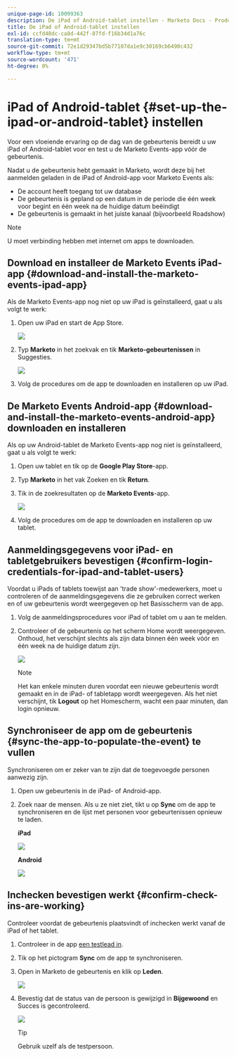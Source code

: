 ```yaml
---
unique-page-id: 10099363
description: De iPad of Android-tablet instellen - Marketo Docs - Productdocumentatie
title: De iPad of Android-tablet instellen
exl-id: ccfd48dc-ca8d-442f-87fd-f16b34d1a76c
translation-type: tm+mt
source-git-commit: 72e1d29347bd5b77107da1e9c30169cb6490c432
workflow-type: tm+mt
source-wordcount: '471'
ht-degree: 0%

---
```


# iPad of Android-tablet {#set-up-the-ipad-or-android-tablet} instellen

Voor een vloeiende ervaring op de dag van de gebeurtenis bereidt u uw iPad of Android-tablet voor en test u de Marketo Events-app vóór de gebeurtenis.

Nadat u de gebeurtenis hebt gemaakt in Marketo, wordt deze bij het aanmelden geladen in de iPad of Android-app voor Marketo Events als:

* De account heeft toegang tot uw database
* De gebeurtenis is gepland op een datum in de periode die één week voor begint en één week na de huidige datum beëindigt
* De gebeurtenis is gemaakt in het juiste kanaal (bijvoorbeeld Roadshow)

>[!NOTE]
>
>U moet verbinding hebben met internet om apps te downloaden.

## Download en installeer de Marketo Events iPad-app {#download-and-install-the-marketo-events-ipad-app}

Als de Marketo Events-app nog niet op uw iPad is geïnstalleerd, gaat u als volgt te werk:

1. Open uw iPad en start de App Store.

   ![](assets/image2016-4-14-15-3a52-3a19.png)

1. Typ **Marketo** in het zoekvak en tik **Marketo-gebeurtenissen** in Suggesties.

   ![](assets/image2016-4-14-16-3a0-3a3.png)

1. Volg de procedures om de app te downloaden en installeren op uw iPad.

## De Marketo Events Android-app {#download-and-install-the-marketo-events-android-app} downloaden en installeren

Als op uw Android-tablet de Marketo Events-app nog niet is geïnstalleerd, gaat u als volgt te werk:

1. Open uw tablet en tik op de **Google Play Store**-app.
1. Typ **Marketo** in het vak Zoeken en tik **Return**.
1. Tik in de zoekresultaten op de **Marketo Events**-app.

   ![](assets/image2016-4-15-14-3a42-3a11.png)

1. Volg de procedures om de app te downloaden en installeren op uw tablet.

## Aanmeldingsgegevens voor iPad- en tabletgebruikers bevestigen {#confirm-login-credentials-for-ipad-and-tablet-users}

Voordat u iPads of tablets toewijst aan &#39;trade show&#39;-medewerkers, moet u controleren of de aanmeldingsgegevens die ze gebruiken correct werken en of uw gebeurtenis wordt weergegeven op het Basisscherm van de app.

1. Volg de aanmeldingsprocedures voor iPad of tablet om u aan te melden.
1. Controleer of de gebeurtenis op het scherm Home wordt weergegeven. Onthoud, het verschijnt slechts als zijn data binnen één week vóór en één week na de huidige datum zijn.

   ![](assets/image2016-4-15-15-3a29-3a0.png)

   >[!NOTE]
   >
   >Het kan enkele minuten duren voordat een nieuwe gebeurtenis wordt gemaakt en in de iPad- of tabletapp wordt weergegeven. Als het niet verschijnt, tik **Logout** op het Homescherm, wacht een paar minuten, dan login opnieuw.

## Synchroniseer de app om de gebeurtenis {#sync-the-app-to-populate-the-event} te vullen

Synchroniseren om er zeker van te zijn dat de toegevoegde personen aanwezig zijn.

1. Open uw gebeurtenis in de iPad- of Android-app.
1. Zoek naar de mensen. Als u ze niet ziet, tikt u op **Sync** om de app te synchroniseren en de lijst met personen voor gebeurtenissen opnieuw te laden.

   **iPad**

   ![](assets/image2016-4-12-14-3a25-3a13.png)

   **Android**

   ![](assets/screenshot-2016-04-15-14-14-08-sync-button.png)

## Inchecken bevestigen werkt {#confirm-check-ins-are-working}

Controleer voordat de gebeurtenis plaatsvindt of inchecken werkt vanaf de iPad of het tablet.

1. Controleer in de app [een testlead in](/help/marketo/product-docs/core-marketo-concepts/mobile-apps/event-check-in/check-people-into-your-event-from-your-tablet.md).
1. Tik op het pictogram **Sync** om de app te synchroniseren.
1. Open in Marketo de gebeurtenis en klik op **Leden**.

   ![](assets/image2016-4-15-15-3a32-3a42.png)

1. Bevestig dat de status van de persoon is gewijzigd in **Bijgewoond** en Succes is gecontroleerd.

   ![](assets/image2016-4-18-14-3a11-3a36.png)

   >[!TIP]
   >
   >Gebruik uzelf als de testpersoon.
